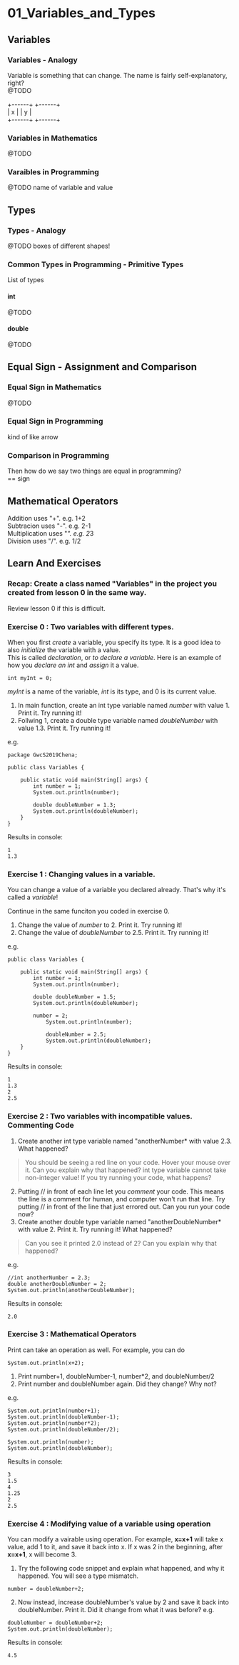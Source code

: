 # 01_Variables_and_Types
## Variables
### Variables - Analogy
Variable is something that can change. The name is fairly self-explanatory, right?  
@TODO

 +------+    +------+  
 |  x   |    |  y   |  
 +------+    +------+  


### Variables in Mathematics
@TODO

### Varaibles in Programming
@TODO
name of variable and value

## Types
### Types - Analogy
@TODO
boxes of different shapes!

### Common Types in Programming - Primitive Types
List of types

#### int
@TODO

#### double
@TODO

## Equal Sign - Assignment and Comparison
### Equal Sign in Mathematics
@TODO

### Equal Sign in Programming
kind of like arrow

### Comparison in Programming
Then how do we say two things are equal in programming?  
== sign  

## Mathematical Operators
Addition uses "+". e.g. 1+2  
Subtracion uses "-". e.g. 2-1  
Multiplication uses "*". e.g. 2*3  
Division uses "/". e.g. 1/2  

## Learn And Exercises
### Recap: Create a class named "Variables" in the project you created from lesson 0 in the same way.
Review lesson 0 if this is difficult.

### Exercise 0 : Two variables with different types.
When you first *create* a variable, you specify its type. It is a good idea to also *initialize* the variable with a value.  
This is called *declaration*, or *to declare a variable*. Here is an example of how you *declare an int* and *assign* it a value.
```
int myInt = 0;
```
*myInt* is a name of the variable, *int* is its type, and 0 is its current value.  


1. In main function, create an int type variable named *number* with value 1. Print it. Try running it!  
2. Follwing 1, create a double type variable named *doubleNumber* with value 1.3. Print it. Try running it!  

e.g.
```
package GwcS2019Chena;

public class Variables {

	public static void main(String[] args) {
		int number = 1;
		System.out.println(number);
		
		double doubleNumber = 1.3;
		System.out.println(doubleNumber);
	}
}
```

Results in console:
```
1
1.3
```

### Exercise 1 : Changing values in a variable.
You can change a value of a variable you declared already. That's why it's called a *variable*!

Continue in the same funciton you coded in exercise 0.
1. Change the value of *number* to 2. Print it. Try running it!
2. Change the value of *doubleNumber* to 2.5. Print it. Try running it!

e.g.
```
public class Variables {

	public static void main(String[] args) {
		int number = 1;
		System.out.println(number);
		
		double doubleNumber = 1.5;
		System.out.println(doubleNumber);
		
		number = 2;
	    	System.out.println(number);
	    
	    	doubleNumber = 2.5;
	    	System.out.println(doubleNumber);
	}
}
```

Results in console:
```
1
1.3
2
2.5
```

### Exercise 2 : Two variables with incompatible values. Commenting Code
1. Create another int type variable named "anotherNumber* with value 2.3. What happened?
> You should be seeing a red line on your code. Hover your mouse over it. Can you explain why that happened?
> int type variable cannot take non-integer value! If you try running your code, what happens?
2. Putting // in front of each line let you *comment* your code. This means the line is a comment for human, and computer won't run that line. Try putting // in front of the line that just errored out. Can you run your code now?
3. Create another double type variable named "anotherDoubleNumber* with value 2. Print it. Try running it! What happened?  
> Can you see it printed 2.0 instead of 2? Can you explain why that happened?

e.g.
```
//int anotherNumber = 2.3;
double anotherDoubleNumber = 2;
System.out.println(anotherDoubleNumber);
```

Results in console:
```
2.0
```

### Exercise 3 : Mathematical Operators
Print can take an operation as well. For example, you can do
```
System.out.println(x+2);
```

1. Print number+1, doubleNumber-1, number*2, and doubleNumber/2
2. Print number and doubleNumber again. Did they change? Why not?

e.g.
```
System.out.println(number+1);
System.out.println(doubleNumber-1);
System.out.println(number*2);
System.out.println(doubleNumber/2);

System.out.println(number);
System.out.println(doubleNumber);
```

Results in console:
```
3
1.5
4
1.25
2
2.5
```

### Exercise 4 : Modifying value of a variable using operation
You can modify a vairable using operation. For example, **x=x+1** will take x value, add 1 to it, and save it back into x. If x was 2 in the beginning, after **x=x+1**, x will become 3.
1. Try the following code snippet and explain what happened, and why it happened. You will see a type mismatch.
```
number = doubleNumber+2;
```
2. Now instead, increase doubleNumber's value by 2 and save it back into doubleNumber. Print it. Did it change from what it was before?
e.g.
```
doubleNumber = doubleNumber+2;
System.out.println(doubleNumber);
```
Results in console:
```
4.5
```
